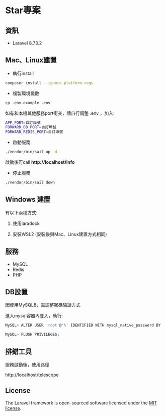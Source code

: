 # Star專案

## 資訊

- Laravel 8.73.2

## Mac、Linux建置

- 執行install
```bash
composer install --ignore-platform-reqs 
```

- 複製環境變數
```bash
cp .env.example .env
```
如有和本機其他服務port衝突，請自行調整 .env ，加入:

```bash
APP_PORT=自訂埠號
FORWARD_DB_PORT=自訂埠號
FORWARD_REDIS_PORT=自訂埠號
```

- 啟動服務
```bash
./vendor/bin/sail up -d
```

啟動後可call **http://localhost/info**

- 停止服務
```bash
./vendor/bin/sail down
```

## Windows 建置

有以下兩種方式: 

1. 使用laradock

2. 安裝WSL2 (安裝後與Mac、Linux建置方式相同)


## 服務

- MySQL
- Redis
- PHP


## DB設置
因使用MySQL8，需調整密碼驗證方式

進入mysql容器內登入，執行:
```bash
MySQL> ALTER USER 'root'@'%' IDENTIFIED WITH mysql_native_password BY 'password';

MySQL> FLUSH PRIVILEGES;
```

## 排錯工具

服務啟動後，使用路徑

http://localhost/telescope




## License

The Laravel framework is open-sourced software licensed under the [MIT license](https://opensource.org/licenses/MIT).

